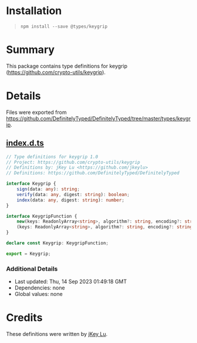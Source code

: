 # Installation
> `npm install --save @types/keygrip`

# Summary
This package contains type definitions for keygrip (https://github.com/crypto-utils/keygrip).

# Details
Files were exported from https://github.com/DefinitelyTyped/DefinitelyTyped/tree/master/types/keygrip.
## [index.d.ts](https://github.com/DefinitelyTyped/DefinitelyTyped/tree/master/types/keygrip/index.d.ts)
````ts
// Type definitions for keygrip 1.0
// Project: https://github.com/crypto-utils/keygrip
// Definitions by: jKey Lu <https://github.com/jkeylu>
// Definitions: https://github.com/DefinitelyTyped/DefinitelyTyped

interface Keygrip {
    sign(data: any): string;
    verify(data: any, digest: string): boolean;
    index(data: any, digest: string): number;
}

interface KeygripFunction {
    new(keys: ReadonlyArray<string>, algorithm?: string, encoding?: string): Keygrip;
    (keys: ReadonlyArray<string>, algorithm?: string, encoding?: string): Keygrip;
}

declare const Keygrip: KeygripFunction;

export = Keygrip;

````

### Additional Details
 * Last updated: Thu, 14 Sep 2023 01:49:18 GMT
 * Dependencies: none
 * Global values: none

# Credits
These definitions were written by [jKey Lu](https://github.com/jkeylu).
